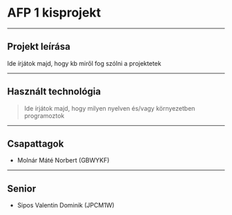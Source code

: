 # AFP 1 kisprojekt

---

## Projekt leírása

Ide írjátok majd, hogy kb miről fog szólni a projektetek

---

## Használt technológia

> Ide írjátok majd, hogy milyen nyelven és/vagy környezetben programoztok

---

## Csapattagok

+ Molnár Máté Norbert (GBWYKF)
---

## Senior
+ Sipos Valentin Dominik (JPCM1W)
